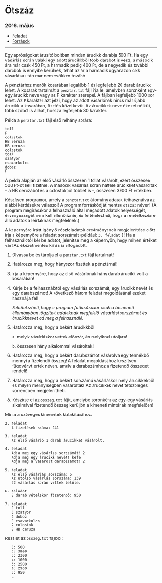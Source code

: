 # Ötszáz
### 2016. május
- [Feladat](https://dload-oktatas.educatio.hu/erettsegi/feladatok_2016tavasz_emelt/e_inf_16maj_fl.pdf#page=10)
- [Források](https://www.oktatas.hu/bin/content/dload/erettsegi/feladatok_2016tavasz_emelt/e_inffor_16maj_fl.zip)

---

Egy apróságokat árusító boltban minden árucikk darabja 500 Ft. Ha egy vásárlás során
valaki egy adott árucikkből több darabot is vesz, a második ára már csak 450 Ft, a harmadik
pedig 400 Ft, de a negyedik és további darabok is ennyibe kerülnek, tehát az ár a harmadik
ugyanazon cikk vásárlása után már nem csökken tovább.

A pénztárhoz menők kosarában legalább 1 és legfeljebb 20 darab árucikk lehet. A kosarak
tartalmát a `penztar.txt` fájl írja le, amelyben soronként egy-egy árucikk neve vagy az F
karakter szerepel. A fájlban legfeljebb 1000 sor lehet. Az `F` karakter azt jelzi, hogy az adott
vásárlónak nincs már újabb árucikk a kosarában, fizetés következik. Az árucikkek neve ékezet
nélküli, több szóból is állhat, hossza legfeljebb 30 karakter.

Példa a `penztar.txt` fájl első néhány sorára:
```text
toll
F
colostok
HB ceruza
HB ceruza
colostok
toll
szatyor
csavarkulcs
doboz
F
```

A példa alapján az első vásárló összesen 1 tollat vásárolt, ezért összesen 500 Ft-ot kell
fizetnie. A második vásárlás során hatféle árucikket vásároltak – a HB ceruzából és a
colostokból többet is –, összesen 3900 Ft értékben.

Készítsen programot, amely a `penztar.txt` állomány adatait felhasználva az alábbi
kérdésekre válaszol! A program forráskódját mentse `otszaz` néven! (A program megírásakor
a felhasználó által megadott adatok helyességét, érvényességét nem kell ellenőriznie, és
feltételezheti, hogy a rendelkezésre álló adatok a leírtaknak megfelelnek.)

A képernyőre írást igénylő részfeladatok eredményének megjelenítése előtt írja
a képernyőre a feladat sorszámát (például: `3. feladat:`)! Ha a felhasználótól kér be adatot,
jelenítse meg a képernyőn, hogy milyen értéket vár! Az ékezetmentes kiírás is elfogadott. 

1. Olvassa be és tárolja el a `penztar.txt` fájl tartalmát!
2. Határozza meg, hogy hányszor fizettek a pénztárnál!
3. Írja a képernyőre, hogy az első vásárlónak hány darab árucikk volt a kosarában!
4. Kérje be a felhasználótól egy vásárlás sorszámát, egy árucikk nevét és egy darabszámot!
   A következő három feladat megoldásánál ezeket használja fel!
   
    *Feltételezheti, hogy a program futtasásakor csak a bemeneti állományban rögzített
   adatoknak megfelelő vásárlási sorszámot és árucikknevet ad meg a felhasználó.*
5. Határozza meg, hogy a bekért árucikkből
   
    a. melyik vásárláskor vettek először, és melyiknél utoljára!

    b. összesen hány alkalommal vásároltak!
6. Határozza meg, hogy a bekért darabszámot vásárolva egy termékből mennyi a fizetendő
   összeg! A feladat megoldásához készítsen függvényt ertek néven, amely a darabszámhoz
   a fizetendő összeget rendeli!
7. Határozza meg, hogy a bekért sorszámú vásárláskor mely árucikkekből és milyen
   mennyiségben vásároltak! Az árucikkek nevét tetszőleges sorrendben megjelenítheti.
8. Készítse el az `osszeg.txt` fájlt, amelybe soronként az egy-egy vásárlás alkalmával
   fizetendő összeg kerüljön a kimeneti mintának megfelelően! 

Minta a szöveges kimenetek kialakításához:
```text
2. feladat
   A fizetések száma: 141
   
3. feladat
   Az első vásárló 1 darab árucikket vásárolt.
   
4. feladat
   Adja meg egy vásárlás sorszámát! 2
   Adja meg egy árucikk nevét! kefe
   Adja meg a vásárolt darabszámot! 2
   
5. feladat
   Az első vásárlás sorszáma: 5
   Az utolsó vásárlás sorszáma: 139
   32 vásárlás során vettek belőle.
   
6. feladat
   2 darab vételekor fizetendő: 950
   
7. feladat 
   1 toll
   1 szatyor
   1 doboz
   1 csavarkulcs
   2 colostok
   2 HB ceruza
```
Részlet az `osszeg.txt` fájlból:
```text
   1: 500
   2: 3900
   3: 2300
   4: 1000
   5: 2500
   6: 2900
   7: 950
   … 
```

